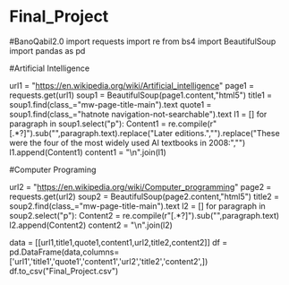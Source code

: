 # Final_Project
#BanoQabil2.0
import requests
import re
from bs4 import BeautifulSoup
import pandas as pd

#Artificial Intelligence

url1 = "https://en.wikipedia.org/wiki/Artificial_intelligence"
page1 = requests.get(url1)
soup1 = BeautifulSoup(page1.content,"html5")
title1 = soup1.find(class_="mw-page-title-main").text
quote1 = soup1.find(class_="hatnote navigation-not-searchable").text
l1 = []
for paragraph in soup1.select("p"):
  Content1 = re.compile(r"\[.*?\]").sub("",paragraph.text).replace("Later editions.","").replace("These were the four of the most widely used AI textbooks in 2008:","")
  l1.append(Content1)
content1 = "\n".join(l1)

#Computer Programing

url2 = "https://en.wikipedia.org/wiki/Computer_programming"
page2 = requests.get(url2)
soup2 = BeautifulSoup(page2.content,"html5")
title2 = soup2.find(class_="mw-page-title-main").text
l2 = []
for paragraph in soup2.select("p"):
  Content2 = re.compile(r"\[.*?\]").sub("",paragraph.text)
  l2.append(Content2)
content2 = "\n".join(l2)


data = [[url1,title1,quote1,content1,url2,title2,content2]]
df = pd.DataFrame(data,columns=['url1','title1','quote1','content1','url2','title2','content2',])
df.to_csv("Final_Project.csv")
